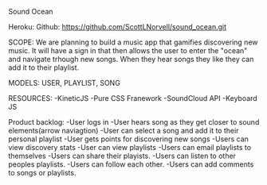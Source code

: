 Sound Ocean

Heroku:
Github: https://github.com/ScottLNorvell/sound_ocean.git


SCOPE: We are planning to build a music app that gamifies discovering new music. It will have a sign in that then allows the user to enter the "ocean" and navigate trhough new songs. When they hear songs they like they can add it to their playlist.

MODELS: USER, PLAYLIST, SONG

RESOURCES:
-KineticJS
-Pure CSS Franework
-SoundCloud API
-Keyboard JS

Product backlog:
-User logs in
-User hears song as they get closer to sound elements(arrow naviagtion)
-User can select a song and add it to their personal playlist
-User gets points for discovering new songs
-Users can view discovery stats
-User can view playlists
-Users can email playlists to themselves
-Users can share their playists.
-Users can listen to other peoples playlists.
-Users can follow each other.
-Users can add comments to songs or playlists.
